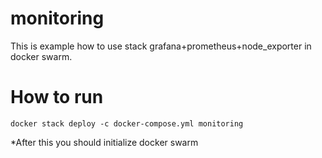 # monitoring

This is example how to use stack grafana+prometheus+node_exporter in docker swarm.

# How to run
```
docker stack deploy -c docker-compose.yml monitoring
```

*After this you should initialize docker swarm
